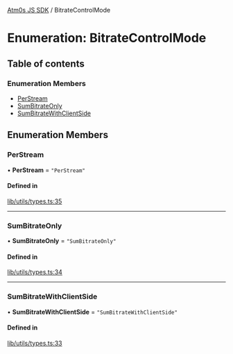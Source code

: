 [Atm0s JS SDK](../README.md) / BitrateControlMode

# Enumeration: BitrateControlMode

## Table of contents

### Enumeration Members

- [PerStream](BitrateControlMode.md#perstream)
- [SumBitrateOnly](BitrateControlMode.md#sumbitrateonly)
- [SumBitrateWithClientSide](BitrateControlMode.md#sumbitratewithclientside)

## Enumeration Members

### PerStream

• **PerStream** = ``"PerStream"``

#### Defined in

[lib/utils/types.ts:35](https://github.com/8xFF/media-sdk-js/blob/633baca/src/lib/utils/types.ts#L35)

___

### SumBitrateOnly

• **SumBitrateOnly** = ``"SumBitrateOnly"``

#### Defined in

[lib/utils/types.ts:34](https://github.com/8xFF/media-sdk-js/blob/633baca/src/lib/utils/types.ts#L34)

___

### SumBitrateWithClientSide

• **SumBitrateWithClientSide** = ``"SumBitrateWithClientSide"``

#### Defined in

[lib/utils/types.ts:33](https://github.com/8xFF/media-sdk-js/blob/633baca/src/lib/utils/types.ts#L33)
